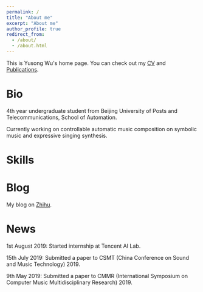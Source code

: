 ```yaml
---
permalink: /
title: "About me"
excerpt: "About me"
author_profile: true
redirect_from: 
  - /about/
  - /about.html
---
```


This is Yusong Wu's home page. You can check out my [CV](https://lukewys.github.io/cv/) and [Publications](https://lukewys.github.io/publications/).

# Bio

4th year undergraduate student from Beijing University of Posts and Telecommunications, School of Automation.

Currently working on controllable automatic music composition on symbolic music and expressive singing synthesis.

# Skills


# Blog

My blog on [Zhihu](https://www.zhihu.com/people/wu-yu-song-52/posts).

# News

1st August 2019: Started internship at Tencent AI Lab.

15th July 2019: Submitted a paper to CSMT (China Conference on Sound and Music Technology) 2019.

9th May 2019: Submitted a paper to CMMR (International Symposium on Computer Music Multidisciplinary Research) 2019.

